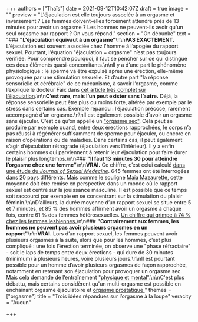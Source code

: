 +++
authors = ["Thaïs"]
date = 2021-09-12T10:42:07Z
draft = true
image = ""
preview = "L'éjaculation est elle toujours associée à un orgasme et inversement ? Les femmes doivent-elles forcément attendre près de 13 minutes pour avoir un orgasme ? Les hommes ne peuvent-ils avoir qu'un seul orgasme par rapport ? On vous répond."
section = "On débunke"
text = "### **\"L'éjaculation équivaut à un orgasme\"**\n\n**PAS EXACTEMENT.** L’éjaculation est souvent associée chez l'homme à l’apogée du rapport sexuel. Pourtant, l’équation \"éjaculation = orgasme\" n’est pas toujours vérifiée. Pour comprendre pourquoi, il faut se pencher sur ce qui distingue ces deux éléments quasi-concomitants.\n\nll y a d’une part le phénomène physiologique : le sperme va être expulsé après une érection, elle-même provoquée par une stimulation sexuelle. Et d’autre part \"la réponse sensorielle et cérébrale\" de ce mécanisme, à savoir l’orgasme, comme l’explique le docteur Faix dans [cet article très complet sur l’éjaculation](https://www.allodocteurs.fr/sexo-homme-sperme-tout-savoir-sur-lejaculation-12452.html).\n\n**C’est rare, mais l’un peut exister sans l’autre.** Déjà, la réponse sensorielle peut être plus ou moins forte, altérée par exemple par le stress dans certains cas. Exemple répandu : l’éjaculation précoce, rarement accompagné d’un orgasme.\n\nIl est également possible d’avoir un orgasme sans éjaculer. C’est ce qu’on appelle un [\"orgasme sec\"](https://www.francetvinfo.fr/sante/sexo/l-orgasme-sec-le-plaisir-sans-l-ejaculation_3202801.html). Cela peut se produire par exemple quand, entre deux érections rapprochées, le corps n’a pas réussi à régénérer suffisamment de sperme pour éjaculer, ou encore en raison d’opérations ou de maladies. Dans certains cas, il peut également s’agir d’éjaculation rétrograde (éjaculation vers l'intérieur). Il y a enfin certains hommes qui parviennent à retenir leur éjaculation pour faire durer le plaisir plus longtemps.\n\n### **\"Il faut 13 minutes 30 pour atteindre l’orgasme chez une femme\"**\n\n**VRAI.** Ce chiffre, c’est celui calculé [dans une étude du _Journal of Sexual Medecine_](https://www.jsm.jsexmed.org/article/S1743-6095(20)30030-8/fulltext ).  645 femmes ont été interrogées dans 20 pays différents. Mais comme le souligne [Maïa Mazaurette](https://www.letemps.ch/societe/plaisir-feminin-startingblocks), cette moyenne doit être remise en perspective dans un monde où le rapport sexuel est centré sur la jouissance masculine. Il est possible que ce temps soit raccourci par exemple en se concentrant sur la stimulation du plaisir féminin.\n\nD’ailleurs, la durée moyenne d’un rapport sexuel se situe entre 5 et 7 minutes, et 85 % des hommes affirment avoir un orgasme à chaque fois, contre 61 % des femmes hétérosexuelles. [Un chiffre qui grimpe à 74 % chez les femmes lesbiennes.](https://www.huffingtonpost.fr/2014/08/21/sexualite-lesbiennes-orgasmes-hetero_n_5697179.html)\n\n### **\"Contrairement aux femmes, les hommes ne peuvent pas avoir plusieurs orgasmes en un rapport\"**\n\n**VRAI.** Lors d’un rapport sexuel, les femmes peuvent avoir plusieurs orgasmes à la suite, alors que pour les hommes, c’est plus compliqué : une fois l’érection terminée, on observe une \"phase réfractaire\" - soit le laps de temps entre deux érections - qui dure de 30 minutes (minimum) à plusieurs heures, voire plusieurs jours.\n\nIl est pourtant possible pour un homme d’avoir plusieurs orgasmes de façon rapprochée, notamment en retenant son éjaculation pour provoquer un orgasme sec. Mais cela demande de l’entraînement [\"physique et mental\"](https://www.gqmagazine.fr/sexe/article/les-hommes-peuvent-avoir-des-orgasmes-multiples-voici-comment).\n\nC'est plus débattu, mais certains considèrent qu'un multi-orgasme est possible en enchaînant orgasme éjaculatoire et [orgasme prostatique ](https://www.rtl.fr/actu/bien-etre/sexe-qu-est-ce-qu-un-orgasme-prostatique-7800845451)"
themes = ["orgasme"]
title = "Trois idées répandues sur l’orgasme à la loupe"
veracity = "Aucun"

+++
